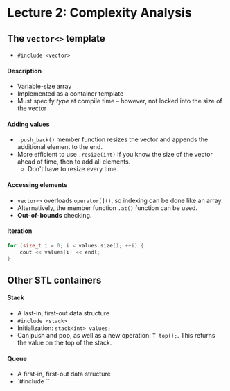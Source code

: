# Lecture 2: Complexity Analysis

## The `vector<>` template

* `#include <vector>`

#### Description

* Variable-size array
* Implemented as a container template
* Must specify *type* at compile time – however, not locked into the size of the vector

#### Adding values
* `.push_back()` member function resizes the vector and appends the additional element to the end.
* More efficient to use `.resize(int)` if you know the size of the vector ahead of time, then to add all elements.
	* Don't have to resize every time.

#### Accessing elements

* `vector<>` overloads `operator[]()`, so indexing can be done like an array.
* Alternatively, the member function `.at()` function can be used.
* **Out-of-bounds** checking.

#### Iteration

```cpp
for (size_t i = 0; i < values.size(); ++i) {
 	cout << values[i] << endl;
}
```

## Other STL containers

#### Stack

* A last-in, first-out data structure
* `#include <stack>`
* Initialization: `stack<int> values;`
* Can push and pop, as well as a new operation: `T top();`. This returns the value on the top of the stack.

#### Queue

* A first-in, first-out data structure
* `#include <queue>``
